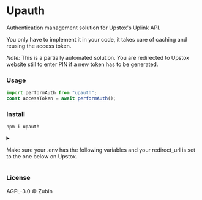 # Upauth

Authentication management solution for Upstox's Uplink API.

You only have to implement it in your code, it takes care of caching and reusing the access token.

_Note:_ This is a partially automated solution. You are redirected to Upstox website still to enter PIN if a new token has to be generated.

### Usage

```js
import performAuth from "upauth";
const accessToken = await performAuth();
```

### Install

```
npm i upauth
```

<details>

<summary>

Make sure your .env has the following variables and your redirect_url is set to the one below on Upstox.

</summary>

CLIENT_ID = "your client_id"

CLIENT_SECRET = "your client_secret"

REDIRECT_URI = http://localhost:3000/redirect

Refer to Upstox documentation for the same.

</details>

### License

AGPL-3.0 ©️ Zubin
